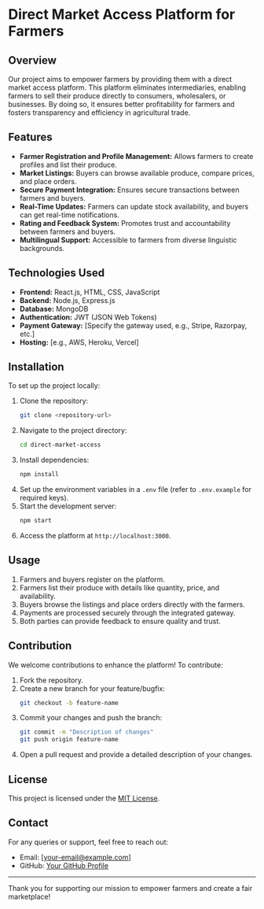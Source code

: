 # Direct Market Access Platform for Farmers

## Overview
Our project aims to empower farmers by providing them with a direct market access platform. This platform eliminates intermediaries, enabling farmers to sell their produce directly to consumers, wholesalers, or businesses. By doing so, it ensures better profitability for farmers and fosters transparency and efficiency in agricultural trade.

## Features
- **Farmer Registration and Profile Management:** Allows farmers to create profiles and list their produce.
- **Market Listings:** Buyers can browse available produce, compare prices, and place orders.
- **Secure Payment Integration:** Ensures secure transactions between farmers and buyers.
- **Real-Time Updates:** Farmers can update stock availability, and buyers can get real-time notifications.
- **Rating and Feedback System:** Promotes trust and accountability between farmers and buyers.
- **Multilingual Support:** Accessible to farmers from diverse linguistic backgrounds.

## Technologies Used
- **Frontend:** React.js, HTML, CSS, JavaScript
- **Backend:** Node.js, Express.js
- **Database:** MongoDB
- **Authentication:** JWT (JSON Web Tokens)
- **Payment Gateway:** [Specify the gateway used, e.g., Stripe, Razorpay, etc.]
- **Hosting:** [e.g., AWS, Heroku, Vercel]

## Installation
To set up the project locally:

1. Clone the repository:
   ```bash
   git clone <repository-url>
   ```
2. Navigate to the project directory:
   ```bash
   cd direct-market-access
   ```
3. Install dependencies:
   ```bash
   npm install
   ```
4. Set up the environment variables in a `.env` file (refer to `.env.example` for required keys).
5. Start the development server:
   ```bash
   npm start
   ```
6. Access the platform at `http://localhost:3000`.

## Usage
1. Farmers and buyers register on the platform.
2. Farmers list their produce with details like quantity, price, and availability.
3. Buyers browse the listings and place orders directly with the farmers.
4. Payments are processed securely through the integrated gateway.
5. Both parties can provide feedback to ensure quality and trust.

## Contribution
We welcome contributions to enhance the platform! To contribute:
1. Fork the repository.
2. Create a new branch for your feature/bugfix:
   ```bash
   git checkout -b feature-name
   ```
3. Commit your changes and push the branch:
   ```bash
   git commit -m "Description of changes"
   git push origin feature-name
   ```
4. Open a pull request and provide a detailed description of your changes.

## License
This project is licensed under the [MIT License](LICENSE).

## Contact
For any queries or support, feel free to reach out:
- Email: [your-email@example.com]
- GitHub: [Your GitHub Profile](https://github.com/your-profile)

---
Thank you for supporting our mission to empower farmers and create a fair marketplace!